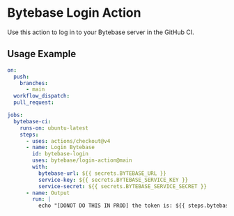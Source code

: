 # Bytebase Login Action

Use this action to log in to your Bytebase server in the GitHub CI.

## Usage Example

```yml
on:
  push:
    branches:
      - main
  workflow_dispatch:
  pull_request:

jobs:
  bytebase-ci:
    runs-on: ubuntu-latest
    steps:
      - uses: actions/checkout@v4
      - name: Login Bytebase
        id: bytebase-login
        uses: bytebase/login-action@main
        with:
          bytebase-url: ${{ secrets.BYTEBASE_URL }}
          service-key: ${{ secrets.BYTEBASE_SERVICE_KEY }}
          service-secret: ${{ secrets.BYTEBASE_SERVICE_SECRET }}
      - name: Output
        run: |
          echo "[DONOT DO THIS IN PROD] the token is: ${{ steps.bytebase-login.outputs.token }}"
```
